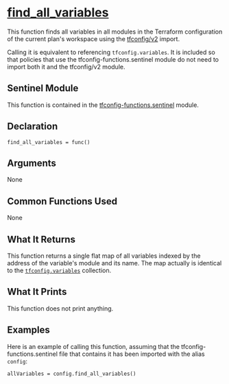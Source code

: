 # [find_all_variables](../tfconfig-functions.sentinel#L144)
This function finds all variables in all modules in the Terraform configuration of the current plan's workspace using the [tfconfig/v2](https://www.terraform.io/docs/cloud/sentinel/import/tfconfig-v2.html) import.

Calling it is equivalent to referencing `tfconfig.variables`. It is included so that policies that use the tfconfig-functions.sentinel module do not need to import both it and the tfconfig/v2 module.

## Sentinel Module
This function is contained in the [tfconfig-functions.sentinel](../../tfconfig-functions.sentinel) module.

## Declaration
`find_all_variables = func()`

## Arguments
None

## Common Functions Used
None

## What It Returns
This function returns a single flat map of all variables indexed by the address of the variable's module and its name. The map actually is identical to the [`tfconfig.variables`](https://www.terraform.io/docs/cloud/sentinel/import/tfconfig-v2.html#the-variables-collection) collection.

## What It Prints
This function does not print anything.

## Examples
Here is an example of calling this function, assuming that the tfconfig-functions.sentinel file that contains it has been imported with the alias `config`:
```
allVariables = config.find_all_variables()
```

